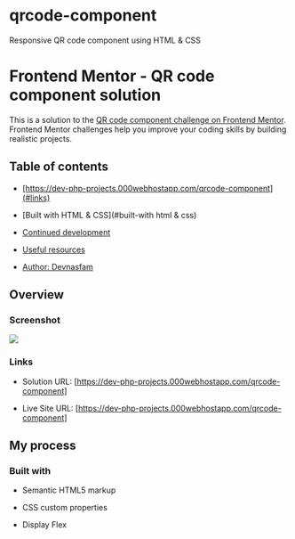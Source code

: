 # qrcode-component
Responsive QR code component using HTML &amp; CSS 
# Frontend Mentor - QR code component solution

This is a solution to the [QR code component challenge on Frontend Mentor](https://www.frontendmentor.io/challenges/qr-code-component-iux_sIO_H). Frontend Mentor challenges help you improve your coding skills by building realistic projects. 

## Table of contents


  - [https://dev-php-projects.000webhostapp.com/qrcode-component](#links)

  - [Built with HTML & CSS](#built-with html & css)

  - [Continued development](#continued-development)

  - [Useful resources](#useful-resources)

- [Author: Devnasfam](#author)



## Overview

### Screenshot

![](./screenshot.jpg)

### Links

- Solution URL: [https://dev-php-projects.000webhostapp.com/qrcode-component]

- Live Site URL: [https://dev-php-projects.000webhostapp.com/qrcode-component]

## My process

### Built with

- Semantic HTML5 markup

- CSS custom properties

- Display Flex

